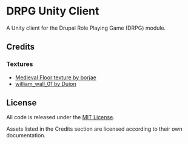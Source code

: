 # DRPG Unity Client

A Unity client for the Drupal Role Playing Game (DRPG) module.

## Credits

### Textures

- [Medieval Floor texture by borjae](http://opengameart.org/content/medieval-floor)
- [william_wall_01 by Duion](http://opengameart.org/content/williamwall01)

## License

All code is released under the [MIT License](http://www.opensource.org/licenses/mit-license.php).

Assets listed in the Credits section are licensed according to their own documentation.
